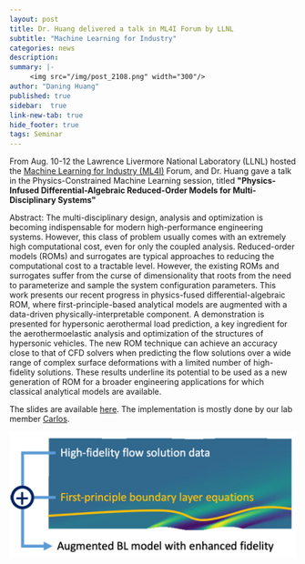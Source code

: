 ```yaml
---
layout: post
title: Dr. Huang delivered a talk in ML4I Forum by LLNL
subtitle: "Machine Learning for Industry"
categories: news
description:
summary: |-
     <img src="/img/post_2108.png" width="300"/>
author: "Daning Huang"
published: true
sidebar:  true
link-new-tab: true
hide_footer: true
tags: Seminar
---
```


From Aug. 10-12 the Lawrence Livermore National Laboratory (LLNL) hosted the [Machine Learning for Industry (ML4I)](https://ml4i-2021.llnl.gov/) Forum, and Dr. Huang gave a talk in the Physics-Constrained Machine Learning session, titled **"Physics-Infused Differential-Algebraic Reduced-Order Models for Multi-Disciplinary Systems"**

Abstract: The multi-disciplinary design, analysis and optimization is becoming indispensable for modern high-performance engineering systems. However, this class of problem usually comes with an extremely high computational cost, even for only the coupled analysis. Reduced-order models (ROMs) and surrogates are typical approaches to reducing the computational cost to a tractable level. However, the existing ROMs and surrogates suffer from the curse of dimensionality that roots from the need to parameterize and sample the system configuration parameters. This work presents our recent progress in physics-fused differential-algebraic ROM, where first-principle-based analytical models are augmented with a data-driven physically-interpretable component. A demonstration is presented for hypersonic aerothermal load prediction, a key ingredient for the aerothermoelastic analysis and optimization of the structures of hypersonic vehicles. The new ROM technique can achieve an accuracy close to that of CFD solvers when predicting the flow solutions over a wide range of complex surface deformations with a limited number of high-fidelity solutions. These results underline its potential to be used as a new generation of ROM for a broader engineering applications for which classical analytical models are available.

The slides are available [here](https://drive.google.com/file/d/1lpUMTkJtPJJw0D8dLi23dFdAXzx3kmDs/view?usp=sharing). The implementation is mostly done by our lab member [Carlos](/team/).

<img src="/img/post_2108.png" width="600"/>